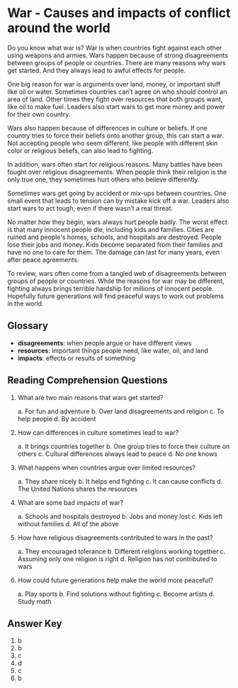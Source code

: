 # War - Causes and impacts of conflict around the world

Do you know what war is? War is when countries fight against each other using weapons and armies. Wars happen because of strong disagreements between groups of people or countries. There are many reasons why wars get started. And they always lead to awful effects for people.

One big reason for war is arguments over land, money, or important stuff like oil or water. Sometimes countries can’t agree on who should control an area of land. Other times they fight over resources that both groups want, like oil to make fuel. Leaders also start wars to get more money and power for their own country.

Wars also happen because of differences in culture or beliefs. If one country tries to force their beliefs onto another group, this can start a war. Not accepting people who seem different, like people with different skin color or religious beliefs, can also lead to fighting.

In addition, wars often start for religious reasons. Many battles have been fought over religious disagreements. When people think their religion is the only true one, they sometimes hurt others who believe differently.

Sometimes wars get going by accident or mix-ups between countries. One small event that leads to tension can by mistake kick off a war. Leaders also start wars to act tough, even if there wasn’t a real threat.

No matter how they begin, wars always hurt people badly. The worst effect is that many innocent people die, including kids and families. Cities are ruined and people's homes, schools, and hospitals are destroyed. People lose their jobs and money. Kids become separated from their families and have no one to care for them. The damage can last for many years, even after peace agreements.

To review, wars often come from a tangled web of disagreements between groups of people or countries. While the reasons for war may be different, fighting always brings terrible hardship for millions of innocent people. Hopefully future generations will find peaceful ways to work out problems in the world.

## Glossary

- **disagreements**: when people argue or have different views
- **resources**: important things people need, like water, oil, and land
- **impacts**: effects or results of something

## Reading Comprehension Questions

1. What are two main reasons that wars get started?

   a. For fun and adventure
   b. Over land disagreements and religion
   c. To help people
   d. By accident

2. How can differences in culture sometimes lead to war?

   a. It brings countries together
   b. One group tries to force their culture on others
   c. Cultural differences always lead to peace
   d. No one knows

3. What happens when countries argue over limited resources?

   a. They share nicely
   b. It helps end fighting
   c. It can cause conflicts
   d. The United Nations shares the resources

4. What are some bad impacts of war?

   a. Schools and hospitals destroyed
   b. Jobs and money lost
   c. Kids left without families
   d. All of the above

5. How have religious disagreements contributed to wars in the past?

   a. They encouraged tolerance
   b. Different religions working together
   c. Assuming only one religion is right
   d. Religion has not contributed to wars

6. How could future generations help make the world more peaceful?

   a. Play sports
   b. Find solutions without fighting
   c. Become artists
   d. Study math

## Answer Key

1. b
2. b
3. c
4. d
5. c
6. b
